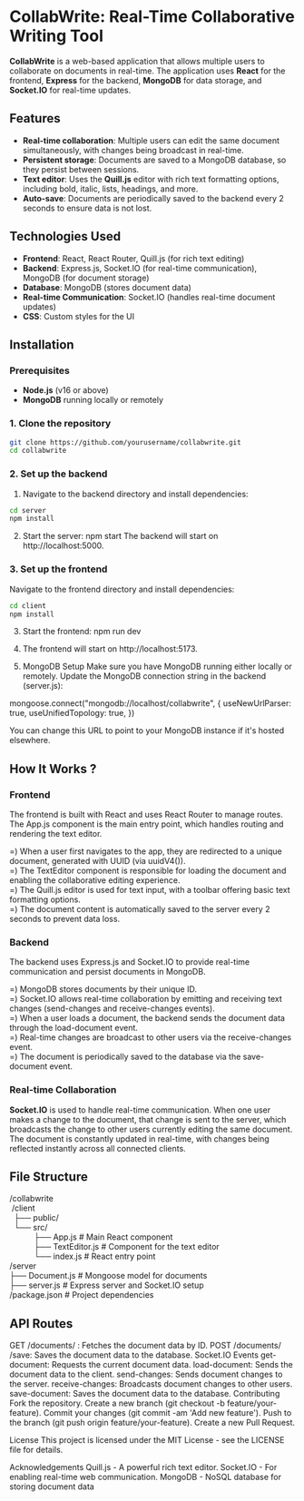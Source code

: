 # CollabWrite: Real-Time Collaborative Writing Tool

**CollabWrite** is a web-based application that allows multiple users to collaborate on documents in real-time. The application uses **React** for the frontend, **Express** for the backend, **MongoDB** for data storage, and **Socket.IO** for real-time updates.

## Features

- **Real-time collaboration**: Multiple users can edit the same document simultaneously, with changes being broadcast in real-time.
- **Persistent storage**: Documents are saved to a MongoDB database, so they persist between sessions.
- **Text editor**: Uses the **Quill.js** editor with rich text formatting options, including bold, italic, lists, headings, and more.
- **Auto-save**: Documents are periodically saved to the backend every 2 seconds to ensure data is not lost.

## Technologies Used

- **Frontend**: React, React Router, Quill.js (for rich text editing)
- **Backend**: Express.js, Socket.IO (for real-time communication), MongoDB (for document storage)
- **Database**: MongoDB (stores document data)
- **Real-time Communication**: Socket.IO (handles real-time document updates)
- **CSS**: Custom styles for the UI

## Installation

### Prerequisites

- **Node.js** (v16 or above)
- **MongoDB** running locally or remotely

### 1. Clone the repository

```bash
git clone https://github.com/yourusername/collabwrite.git
cd collabwrite
```

### 2. Set up the backend

1. Navigate to the backend directory and install dependencies:

```bash
cd server
npm install
```

2. Start the server: npm start
The backend will start on http://localhost:5000.

### 3. Set up the frontend
Navigate to the frontend directory and install dependencies:

```bash
cd client
npm install
```

3. Start the frontend: npm run dev

4. The frontend will start on http://localhost:5173.

4. MongoDB Setup
Make sure you have MongoDB running either locally or remotely. Update the MongoDB connection string in the backend (server.js):

mongoose.connect("mongodb://localhost/collabwrite", {
  useNewUrlParser: true,
  useUnifiedTopology: true,
})

You can change this URL to point to your MongoDB instance if it's hosted elsewhere.

## How It Works ?

### Frontend

The frontend is built with React and uses React Router to manage routes. The App.js component is the main entry point, which handles routing and rendering the text editor.

=) When a user first navigates to the app, they are redirected to a unique document, generated with UUID (via uuidV4()). <br>
=) The TextEditor component is responsible for loading the document and enabling the collaborative editing experience. <br>
=) The Quill.js editor is used for text input, with a toolbar offering basic text formatting options. <br>
=) The document content is automatically saved to the server every 2 seconds to prevent data loss. <br>

### Backend

The backend uses Express.js and Socket.IO to provide real-time communication and persist documents in MongoDB. 

=) MongoDB stores documents by their unique ID. <br>
=) Socket.IO allows real-time collaboration by emitting and receiving text changes (send-changes and receive-changes events). <br>
=) When a user loads a document, the backend sends the document data through the load-document event. <br>
=) Real-time changes are broadcast to other users via the receive-changes event. <br>
=) The document is periodically saved to the database via the save-document event. <br>

### Real-time Collaboration

**Socket.IO** is used to handle real-time communication. When one user makes a change to the document, that change is sent to the server, which broadcasts the change to other users currently editing the same document.  <br>
The document is constantly updated in real-time, with changes being reflected instantly across all connected clients.

## File Structure

/collabwrite <br>
&nbsp;/client <br>
    &nbsp; ├── public/ <br>
    &nbsp;&nbsp;└── src/ <br>
     &nbsp;&nbsp;&nbsp;&nbsp;&nbsp;&nbsp;&nbsp;&nbsp;&nbsp;&nbsp; ├── App.js           # Main React component  <br>
      &nbsp;&nbsp;&nbsp;&nbsp;&nbsp;&nbsp;&nbsp;&nbsp;&nbsp;&nbsp; ├── TextEditor.js     # Component for the text editor <br>
       &nbsp;&nbsp;&nbsp; &nbsp;&nbsp;&nbsp;&nbsp;&nbsp;&nbsp;&nbsp;└── index.js          # React entry point <br>
  /server <br>
    ├── Document.js          # Mongoose model for documents <br>
    ├── server.js            # Express server and Socket.IO setup <br>
  /package.json               # Project dependencies <br>

## API Routes
GET /documents/
: Fetches the document data by ID.
POST /documents/
/save: Saves the document data to the database.
Socket.IO Events
get-document: Requests the current document data.
load-document: Sends the document data to the client.
send-changes: Sends document changes to the server.
receive-changes: Broadcasts document changes to other users.
save-document: Saves the document data to the database.
Contributing
Fork the repository.
Create a new branch (git checkout -b feature/your-feature).
Commit your changes (git commit -am 'Add new feature').
Push to the branch (git push origin feature/your-feature).
Create a new Pull Request.


License
This project is licensed under the MIT License - see the LICENSE file for details.

Acknowledgements
Quill.js - A powerful rich text editor.
Socket.IO - For enabling real-time web communication.
MongoDB - NoSQL database for storing document data
